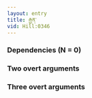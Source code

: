 ```yaml
---
layout: entry
title: རྒྱན་
vid: Hill:0346
---
```

### Dependencies (N = 0)


### Two overt arguments


### Three overt arguments
